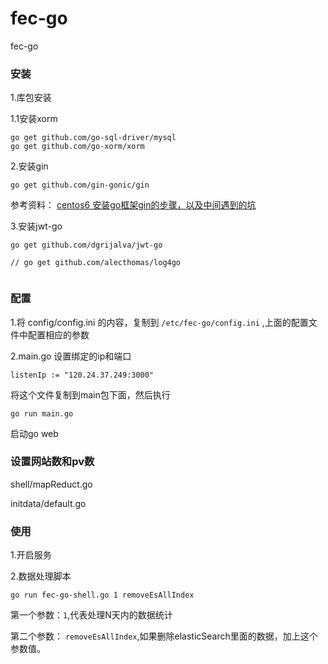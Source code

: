 # fec-go
fec-go


### 安装

1.库包安装

1.1安装xorm

```
go get github.com/go-sql-driver/mysql
go get github.com/go-xorm/xorm
```

2.安装gin

```
go get github.com/gin-gonic/gin
```

参考资料： [centos6 安装go框架gin的步骤，以及中间遇到的坑](http://www.fancyecommerce.com/2017/12/28/centos6-%e5%ae%89%e8%a3%85go%e6%a1%86%e6%9e%b6gin%e7%9a%84%e6%ad%a5%e9%aa%a4%ef%bc%8c%e4%bb%a5%e5%8f%8a%e4%b8%ad%e9%97%b4%e9%81%87%e5%88%b0%e7%9a%84%e5%9d%91/)

3.安装jwt-go

```
go get github.com/dgrijalva/jwt-go
```

```
// go get github.com/alecthomas/log4go


```

### 配置



1.将 config/config.ini 的内容，复制到 `/etc/fec-go/config.ini`
,上面的配置文件中配置相应的参数


2.main.go 设置绑定的ip和端口

```
listenIp := "120.24.37.249:3000"
```

将这个文件复制到main包下面，然后执行

```
go run main.go
```

启动go web



### 设置网站数和pv数

shell/mapReduct.go

initdata/default.go



### 使用


1.开启服务





2.数据处理脚本


```
go run fec-go-shell.go 1 removeEsAllIndex

```

第一个参数：`1`,代表处理N天内的数据统计

第二个参数： `removeEsAllIndex`,如果删除elasticSearch里面的数据，加上这个参数值。










